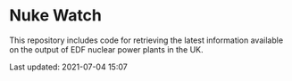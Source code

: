 # Nuke Watch

This repository includes code for retrieving the latest information available on the output of EDF nuclear power plants in the UK.

Last updated: 2021-07-04 15:07